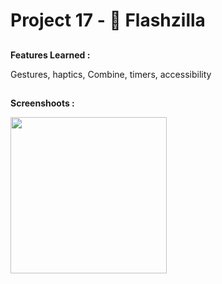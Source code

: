 # Project 17 - 🔦 Flashzilla 

##

**Features Learned :**

Gestures, haptics, Combine, timers, accessibility

##

**Screenshoots :**

<img src="screenshot/screenshot1.gif" width="250"/>
